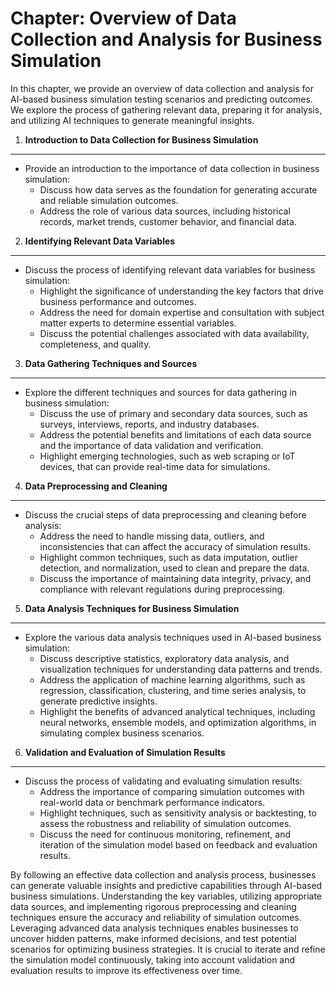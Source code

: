 Chapter: Overview of Data Collection and Analysis for Business Simulation
=========================================================================

In this chapter, we provide an overview of data collection and analysis for AI-based business simulation testing scenarios and predicting outcomes. We explore the process of gathering relevant data, preparing it for analysis, and utilizing AI techniques to generate meaningful insights.

1. **Introduction to Data Collection for Business Simulation**
--------------------------------------------------------------

* Provide an introduction to the importance of data collection in business simulation:
  * Discuss how data serves as the foundation for generating accurate and reliable simulation outcomes.
  * Address the role of various data sources, including historical records, market trends, customer behavior, and financial data.

2. **Identifying Relevant Data Variables**
------------------------------------------

* Discuss the process of identifying relevant data variables for business simulation:
  * Highlight the significance of understanding the key factors that drive business performance and outcomes.
  * Address the need for domain expertise and consultation with subject matter experts to determine essential variables.
  * Discuss the potential challenges associated with data availability, completeness, and quality.

3. **Data Gathering Techniques and Sources**
--------------------------------------------

* Explore the different techniques and sources for data gathering in business simulation:
  * Discuss the use of primary and secondary data sources, such as surveys, interviews, reports, and industry databases.
  * Address the potential benefits and limitations of each data source and the importance of data validation and verification.
  * Highlight emerging technologies, such as web scraping or IoT devices, that can provide real-time data for simulations.

4. **Data Preprocessing and Cleaning**
--------------------------------------

* Discuss the crucial steps of data preprocessing and cleaning before analysis:
  * Address the need to handle missing data, outliers, and inconsistencies that can affect the accuracy of simulation results.
  * Highlight common techniques, such as data imputation, outlier detection, and normalization, used to clean and prepare the data.
  * Discuss the importance of maintaining data integrity, privacy, and compliance with relevant regulations during preprocessing.

5. **Data Analysis Techniques for Business Simulation**
-------------------------------------------------------

* Explore the various data analysis techniques used in AI-based business simulation:
  * Discuss descriptive statistics, exploratory data analysis, and visualization techniques for understanding data patterns and trends.
  * Address the application of machine learning algorithms, such as regression, classification, clustering, and time series analysis, to generate predictive insights.
  * Highlight the benefits of advanced analytical techniques, including neural networks, ensemble models, and optimization algorithms, in simulating complex business scenarios.

6. **Validation and Evaluation of Simulation Results**
------------------------------------------------------

* Discuss the process of validating and evaluating simulation results:
  * Address the importance of comparing simulation outcomes with real-world data or benchmark performance indicators.
  * Highlight techniques, such as sensitivity analysis or backtesting, to assess the robustness and reliability of simulation outcomes.
  * Discuss the need for continuous monitoring, refinement, and iteration of the simulation model based on feedback and evaluation results.

By following an effective data collection and analysis process, businesses can generate valuable insights and predictive capabilities through AI-based business simulations. Understanding the key variables, utilizing appropriate data sources, and implementing rigorous preprocessing and cleaning techniques ensure the accuracy and reliability of simulation outcomes. Leveraging advanced data analysis techniques enables businesses to uncover hidden patterns, make informed decisions, and test potential scenarios for optimizing business strategies. It is crucial to iterate and refine the simulation model continuously, taking into account validation and evaluation results to improve its effectiveness over time.
